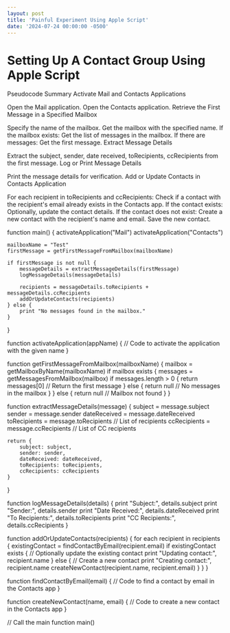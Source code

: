 ```yaml
---
layout: post
title: 'Painful Experiment Using Apple Script'
date: '2024-07-24 00:00:00 -0500'
---
```


# Setting Up A Contact Group Using Apple Script

Pseudocode Summary
Activate Mail and Contacts Applications

Open the Mail application.
Open the Contacts application.
Retrieve the First Message in a Specified Mailbox

Specify the name of the mailbox.
Get the mailbox with the specified name.
If the mailbox exists:
Get the list of messages in the mailbox.
If there are messages:
Get the first message.
Extract Message Details

Extract the subject, sender, date received, toRecipients, ccRecipients from the first message.
Log or Print Message Details

Print the message details for verification.
Add or Update Contacts in Contacts Application

For each recipient in toRecipients and ccRecipients:
Check if a contact with the recipient's email already exists in the Contacts app.
If the contact exists:
Optionally, update the contact details.
If the contact does not exist:
Create a new contact with the recipient's name and email.
Save the new contact.

function main() {
activateApplication("Mail")
activateApplication("Contacts")

    mailboxName = "Test"
    firstMessage = getFirstMessageFromMailbox(mailboxName)

    if firstMessage is not null {
        messageDetails = extractMessageDetails(firstMessage)
        logMessageDetails(messageDetails)

        recipients = messageDetails.toRecipients + messageDetails.ccRecipients
        addOrUpdateContacts(recipients)
    } else {
        print "No messages found in the mailbox."
    }

}

function activateApplication(appName) {
// Code to activate the application with the given name
}

function getFirstMessageFromMailbox(mailboxName) {
mailbox = getMailboxByName(mailboxName)
if mailbox exists {
messages = getMessagesFromMailbox(mailbox)
if messages.length > 0 {
return messages[0] // Return the first message
} else {
return null // No messages in the mailbox
}
} else {
return null // Mailbox not found
}
}

function extractMessageDetails(message) {
subject = message.subject
sender = message.sender
dateReceived = message.dateReceived
toRecipients = message.toRecipients // List of recipients
ccRecipients = message.ccRecipients // List of CC recipients

    return {
        subject: subject,
        sender: sender,
        dateReceived: dateReceived,
        toRecipients: toRecipients,
        ccRecipients: ccRecipients
    }

}

function logMessageDetails(details) {
print "Subject:", details.subject
print "Sender:", details.sender
print "Date Received:", details.dateReceived
print "To Recipients:", details.toRecipients
print "CC Recipients:", details.ccRecipients
}

function addOrUpdateContacts(recipients) {
for each recipient in recipients {
existingContact = findContactByEmail(recipient.email)
if existingContact exists {
// Optionally update the existing contact
print "Updating contact:", recipient.name
} else {
// Create a new contact
print "Creating contact:", recipient.name
createNewContact(recipient.name, recipient.email)
}
}
}

function findContactByEmail(email) {
// Code to find a contact by email in the Contacts app
}

function createNewContact(name, email) {
// Code to create a new contact in the Contacts app
}

// Call the main function
main()
